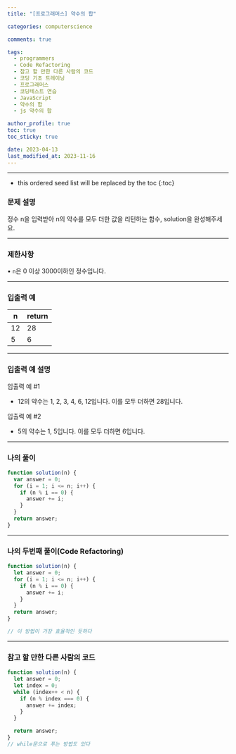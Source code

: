```yaml
---
title: "[프로그래머스] 약수의 합"

categories: computerscience

comments: true

tags:
  - programmers
  - Code Refactoring
  - 참고 할 만한 다른 사람의 코드
  - 코딩 기초 트레이닝
  - 프로그래머스
  - 코딩테스트 연습
  - JavaScript
  - 약수의 합
  - js 약수의 합

author_profile: true
toc: true
toc_sticky: true

date: 2023-04-13
last_modified_at: 2023-11-16
---
```


---

<!-- prettier-ignore -->
* this ordered seed list will be replaced by the toc 
{:toc}

### 문제 설명

정수 n을 입력받아 n의 약수를 모두 더한 값을 리턴하는 함수, solution을 완성해주세요.

---

### 제한사항

• `n`은 0 이상 3000이하인 정수입니다.

---

### 입출력 예

| n   | return |
| --- | ------ |
| 12  | 28     |
| 5   | 6      |

---

### 입출력 예 설명

입출력 예 #1

- 12의 약수는 1, 2, 3, 4, 6, 12입니다. 이를 모두 더하면 28입니다.

입출력 예 #2

- 5의 약수는 1, 5입니다. 이를 모두 더하면 6입니다.

---

### 나의 풀이

```jsx
function solution(n) {
  var answer = 0;
  for (i = 1; i <= n; i++) {
    if (n % i == 0) {
      answer += i;
    }
  }
  return answer;
}
```

---

### 나의 두번째 풀이(Code Refactoring)

```jsx
function solution(n) {
  let answer = 0;
  for (i = 1; i <= n; i++) {
    if (n % i == 0) {
      answer += i;
    }
  }
  return answer;
}

// 이 방법이 가장 효율적인 듯하다
```

---

### 참고 할 만한 다른 사람의 코드

```jsx
function solution(n) {
  let answer = 0;
  let index = 0;
  while (index++ < n) {
    if (n % index === 0) {
      answer += index;
    }
  }

  return answer;
}
// while문으로 푸는 방법도 있다
```
